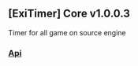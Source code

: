 ## [ExiTimer] Core v1.0.0.3
Timer for all game on source engine

### [Api](https://github.com/Exle13/ExiTimer-Core/wiki/Api-v1.0.0.2-b)